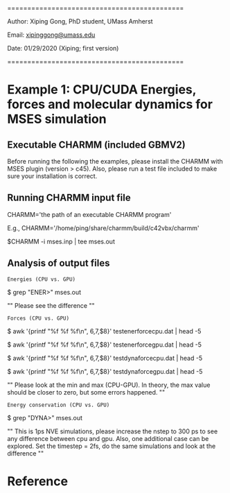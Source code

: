 ============================================

Author: Xiping Gong, PhD student, UMass Amherst

Email: xipinggong@umass.edu

Date: 01/29/2020 (Xiping; first version)

============================================

# Example 1: CPU/CUDA Energies, forces and molecular dynamics for MSES simulation

## Executable CHARMM (included GBMV2)

Before running the following the examples, please install the CHARMM with MSES plugin (version > c45). Also, please run a test file included to make sure your installation is correct.

## Running CHARMM input file

CHARMM='the path of an executable CHARMM program'

E.g., CHARMM='/home/ping/share/charmm/build/c42vbx/charmm'

$CHARMM -i mses.inp | tee mses.out

## Analysis of output files

    Energies (CPU vs. GPU)

$ grep "ENER>" mses.out

"" Please see the difference ""

    Forces (CPU vs. GPU)

$ awk '{printf "%f %f %f\n", $6,$7,$8}' testenerforcecpu.dat | head -5

$ awk '{printf "%f %f %f\n", $6,$7,$8}' testenerforcegpu.dat | head -5

$ awk '{printf "%f %f %f\n", $6,$7,$8}' testdynaforcecpu.dat | head -5

$ awk '{printf "%f %f %f\n", $6,$7,$8}' testdynaforcegpu.dat | head -5

"" Please look at the min and max (CPU-GPU). In theory, the max value should be closer to zero, but some errors happened. ""

    Energy conservation (CPU vs. GPU)

$ grep "DYNA>" mses.out

"" This is 1ps NVE simulations, please increase the nstep to 300 ps to see any difference between cpu and gpu. Also, one additional case can be explored. Set the timestep = 2fs, do the same simulations and look at the difference ""

# Reference

